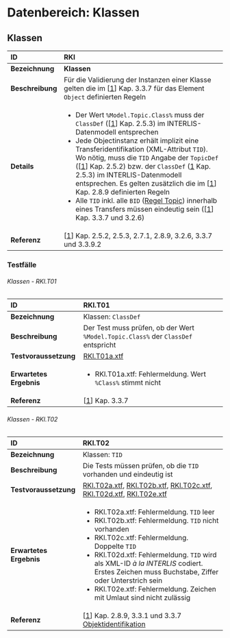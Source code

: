 # Datenbereich: Klassen

## Klassen
|ID|RKl
|:--|:--
|**Bezeichnung**|**Klassen**
|**Beschreibung**|Für die Validierung der Instanzen einer Klasse gelten die im [[1]] Kap. 3.3.7 für das Element ```Object``` definierten Regeln
|**Details**|<ul><li>Der Wert ```%Model.Topic.Class%``` muss der ```ClassDef``` ([[1]] Kap. 2.5.3) im INTERLIS-Datenmodell entsprechen</li><li>Jede Objectinstanz erhält implizit eine Transferidentifikation (XML-Attribut ```TID```). Wo nötig, muss die ```TID``` Angabe der ```TopicDef``` ([[1]] Kap. 2.5.2) bzw. der ```ClassDef``` ([1] Kap. 2.5.3) im INTERLIS-Datenmodell entsprechen. Es gelten zusätzlich die im [[1]] Kap. 2.8.9 definierten Regeln</li><li>Alle ```TID``` inkl. alle ```BID``` ([Regel Topic](topic_de-CH.md#regel-topic)) innerhalb eines Transfers müssen eindeutig sein ([[1]] Kap. 3.3.7 und 3.2.6)</li></ul>
|**Referenz**|[[1]] Kap. 2.5.2, 2.5.3, 2.7.1, 2.8.9, 3.2.6, 3.3.7 und 3.3.9.2

### Testfälle
###### Klassen - RKl.T01
|ID|RKl.T01
|:--|:--
|**Bezeichnung**|Klassen: ```ClassDef```
|**Beschreibung**|Der Test muss prüfen, ob der Wert ```%Model.Topic.Class%``` der ```ClassDef``` entspricht
|**Testvoraussetzung**|[RKl.T01a.xtf](../data/RKl.T01a.xtf)
|**Erwartetes Ergebnis**|<ul><li>RKl.T01a.xtf: Fehlermeldung. Wert ```%Class%``` stimmt nicht</li></ul>
|**Referenz**| [[1]] Kap. 3.3.7

###### Klassen - RKl.T02
|ID|RKl.T02
|:--|:--
|**Bezeichnung**|Klassen: ```TID```
|**Beschreibung**|Die Tests müssen prüfen, ob die ```TID``` vorhanden und eindeutig ist
|**Testvoraussetzung**|[RKl.T02a.xtf](../data/RKl.T02a.xtf), [RKl.T02b.xtf](../data/RKl.T02b.xtf), [RKl.T02c.xtf](../data/RKl.T02c.xtf), [RKl.T02d.xtf](../data/RKl.T02d.xtf), [RKl.T02e.xtf](../data/RKl.T02e.xtf)
|**Erwartetes Ergebnis**|<ul><li>RKl.T02a.xtf: Fehlermeldung. ```TID``` leer</li><li>RKl.T02b.xtf: Fehlermeldung. ```TID``` nicht vorhanden</li><li>RKl.T02c.xtf: Fehlermeldung. Doppelte ```TID```</li><li>RKl.T02d.xtf: Fehlermeldung. ```TID``` wird als XML-ID *à la INTERLIS* codiert. Erstes Zeichen muss Buchstabe, Ziffer oder Unterstrich sein</li><li>RKl.T02e.xtf: Fehlermeldung. Zeichen mit Umlaut sind nicht zulässig</li></ul>
|**Referenz**|[[1]] Kap. 2.8.9, 3.3.1 und 3.3.7<br/>[Objektidentifikation](identifiers_de-CH.md)

[1]: bib_de-CH.md#1-kogis-interlis-2--referenzhandbuch-13042006
